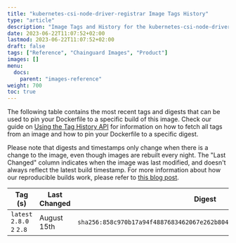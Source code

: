 ```yaml
---
title: "kubernetes-csi-node-driver-registrar Image Tags History"
type: "article"
description: "Image Tags and History for the kubernetes-csi-node-driver-registrar Chainguard Image"
date: 2023-06-22T11:07:52+02:00
lastmod: 2023-06-22T11:07:52+02:00
draft: false
tags: ["Reference", "Chainguard Images", "Product"]
images: []
menu:
  docs:
    parent: "images-reference"
weight: 700
toc: true
---
```


The following table contains the most recent tags and digests that can be used to pin your Dockerfile to a specific build of this image. Check our guide on [Using the Tag History API](/chainguard/chainguard-images/using-the-tag-history-api/) for information on how to fetch all tags from an image and how to pin your Dockerfile to a specific digest.

Please note that digests and timestamps only change when there is a change to the image, even though images are rebuilt every night. The "Last Changed" column indicates when the image was last modified, and doesn't always reflect the latest build timestamp. For more information about how our reproducible builds work, please refer to [this blog post](https://www.chainguard.dev/unchained/reproducing-chainguards-reproducible-image-builds).

| Tag (s)                     | Last Changed | Digest                                                                    |
|-----------------------------|--------------|---------------------------------------------------------------------------|
|  `latest` `2.8.0` `2` `2.8` | August 15th  | `sha256:858c970b17a94f4887683462067e262b804f9b6bba921225c85ab77f7fa776b1` |
